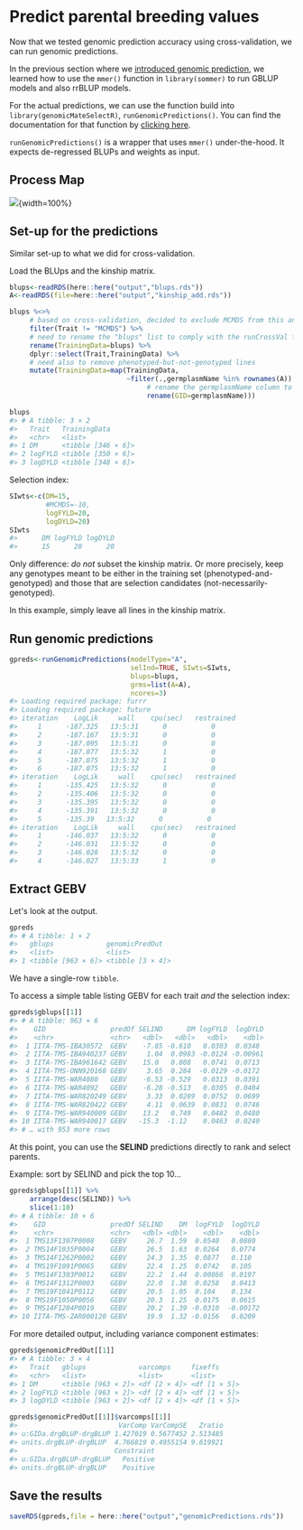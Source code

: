 # Predict parental breeding values



Now that we tested genomic prediction accuracy using cross-validation, we can run genomic predictions.

In the previous section where we [introduced genomic prediction](intro-to-genomic-prediction), we learned how to use the `mmer()` function in `library(sommer)` to run GBLUP models and also rrBLUP models.

For the actual predictions, we can use the function build into `library(genomicMateSelectR)`, `runGenomicPredictions()`. You can find the documentation for that function by [clicking here](https://wolfemd.github.io/genomicMateSelectR/reference/runGenomicPredictions.html).

`runGenomicPredictions()` is a wrapper that uses `mmer()` under-the-hood. It expects de-regressed BLUPs and weights as input.

## Process Map

![](images/predict_gebv_process_map.png){width=100%}

## Set-up for the predictions

Similar set-up to what we did for cross-validation.

Load the BLUps and the kinship matrix.


```r
blups<-readRDS(here::here("output","blups.rds"))
A<-readRDS(file=here::here("output","kinship_add.rds"))
```


```r
blups %<>% 
     # based on cross-validation, decided to exclude MCMDS from this analysis
     filter(Trait != "MCMDS") %>% 
     # need to rename the "blups" list to comply with the runCrossVal function
     rename(TrainingData=blups) %>% 
     dplyr::select(Trait,TrainingData) %>% 
     # need also to remove phenotyped-but-not-genotyped lines
     mutate(TrainingData=map(TrainingData,
                             ~filter(.,germplasmName %in% rownames(A)) %>% 
                                  # rename the germplasmName column to GID
                                  rename(GID=germplasmName)))

blups
#> # A tibble: 3 × 2
#>   Trait   TrainingData      
#>   <chr>   <list>            
#> 1 DM      <tibble [346 × 6]>
#> 2 logFYLD <tibble [350 × 6]>
#> 3 logDYLD <tibble [348 × 6]>
```

Selection index:


```r
SIwts<-c(DM=15,
         #MCMDS=-10,
         logFYLD=20,
         logDYLD=20)
SIwts
#>      DM logFYLD logDYLD 
#>      15      20      20
```

Only difference: *do not* subset the kinship matrix. Or more precisely, keep any genotypes meant to be either in the training set (phenotyped-and-genotyped) and those that are selection candidates (not-necessarily-genotyped).

In this example, simply leave all lines in the kinship matrix.

## Run genomic predictions


```r
gpreds<-runGenomicPredictions(modelType="A",
                              selInd=TRUE, SIwts=SIwts,
                              blups=blups,
                              grms=list(A=A),
                              ncores=3)
#> Loading required package: furrr
#> Loading required package: future
#> iteration    LogLik     wall    cpu(sec)   restrained
#>     1      -187.325   13:5:31      0           0
#>     2      -187.167   13:5:31      0           0
#>     3      -187.095   13:5:31      0           0
#>     4      -187.077   13:5:32      1           0
#>     5      -187.075   13:5:32      1           0
#>     6      -187.075   13:5:32      1           0
#> iteration    LogLik     wall    cpu(sec)   restrained
#>     1      -135.425   13:5:32      0           0
#>     2      -135.406   13:5:32      0           0
#>     3      -135.395   13:5:32      0           0
#>     4      -135.391   13:5:32      0           0
#>     5      -135.39   13:5:32      0           0
#> iteration    LogLik     wall    cpu(sec)   restrained
#>     1      -146.037   13:5:32      0           0
#>     2      -146.031   13:5:32      0           0
#>     3      -146.028   13:5:32      0           0
#>     4      -146.027   13:5:33      1           0
```

## Extract GEBV

Let's look at the output.


```r
gpreds
#> # A tibble: 1 × 2
#>   gblups             genomicPredOut  
#>   <list>             <list>          
#> 1 <tibble [963 × 6]> <tibble [3 × 4]>
```

We have a single-row `tibble`.

To access a simple table listing GEBV for each trait *and* the selection index:


```r
gpreds$gblups[[1]]
#> # A tibble: 963 × 6
#>    GID                predOf SELIND      DM logFYLD  logDYLD
#>    <chr>              <chr>   <dbl>   <dbl>   <dbl>    <dbl>
#>  1 IITA-TMS-IBA30572  GEBV    -7.85 -0.610   0.0303  0.0348 
#>  2 IITA-TMS-IBA940237 GEBV     1.04  0.0983 -0.0124 -0.00961
#>  3 IITA-TMS-IBA961642 GEBV    15.0   0.808   0.0741  0.0713 
#>  4 IITA-TMS-ONN920168 GEBV     3.65  0.284  -0.0129 -0.0172 
#>  5 IITA-TMS-WAR4080   GEBV    -6.53 -0.529   0.0313  0.0391 
#>  6 IITA-TMS-WAR4092   GEBV    -6.28 -0.513   0.0305  0.0404 
#>  7 IITA-TMS-WAR820249 GEBV     3.33  0.0289  0.0752  0.0699 
#>  8 IITA-TMS-WAR820422 GEBV     4.11  0.0639  0.0831  0.0746 
#>  9 IITA-TMS-WAR940009 GEBV    13.2   0.749   0.0482  0.0480 
#> 10 IITA-TMS-WAR940017 GEBV   -15.3  -1.12    0.0463  0.0240 
#> # … with 953 more rows
```

At this point, you can use the **SELIND** predictions directly to rank and select parents.

Example: sort by SELIND and pick the top 10...


```r
gpreds$gblups[[1]] %>% 
     arrange(desc(SELIND)) %>% 
     slice(1:10)
#> # A tibble: 10 × 6
#>    GID                predOf SELIND    DM  logFYLD  logDYLD
#>    <chr>              <chr>   <dbl> <dbl>    <dbl>    <dbl>
#>  1 TMS13F1307P0008    GEBV     26.7  1.59  0.0540   0.0880 
#>  2 TMS14F1035P0004    GEBV     26.5  1.63  0.0264   0.0774 
#>  3 TMS14F1262P0002    GEBV     24.3  1.35  0.0877   0.110  
#>  4 TMS19F1091P0065    GEBV     22.4  1.25  0.0742   0.105  
#>  5 TMS14F1303P0012    GEBV     22.2  1.44  0.00866  0.0197 
#>  6 TMS14F1312P0003    GEBV     22.0  1.38  0.0258   0.0413 
#>  7 TMS19F1041P0112    GEBV     20.5  1.05  0.104    0.134  
#>  8 TMS19F1050P0056    GEBV     20.3  1.25  0.0175   0.0615 
#>  9 TMS14F1284P0019    GEBV     20.2  1.39 -0.0310  -0.00172
#> 10 IITA-TMS-ZAR000120 GEBV     19.9  1.32 -0.0156   0.0209
```

For more detailed output, including variance component estimates:


```r
gpreds$genomicPredOut[[1]]
#> # A tibble: 3 × 4
#>   Trait   gblups             varcomps     fixeffs     
#>   <chr>   <list>             <list>       <list>      
#> 1 DM      <tibble [963 × 2]> <df [2 × 4]> <df [1 × 5]>
#> 2 logFYLD <tibble [963 × 2]> <df [2 × 4]> <df [1 × 5]>
#> 3 logDYLD <tibble [963 × 2]> <df [2 × 4]> <df [1 × 5]>
```


```r
gpreds$genomicPredOut[[1]]$varcomps[[1]]
#>                         VarComp VarCompSE   Zratio
#> u:GIDa.drgBLUP-drgBLUP 1.427019 0.5677452 2.513485
#> units.drgBLUP-drgBLUP  4.766819 0.4955154 9.619921
#>                        Constraint
#> u:GIDa.drgBLUP-drgBLUP   Positive
#> units.drgBLUP-drgBLUP    Positive
```

## Save the results


```r
saveRDS(gpreds,file = here::here("output","genomicPredictions.rds"))
```
